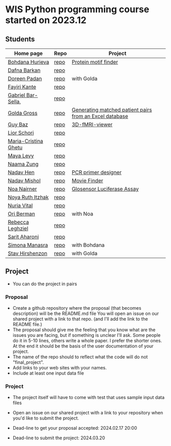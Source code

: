# WIS Python programming course started on 2023.12


## Students

| Home page | Repo | Project |
| --------- | ---- | ------- |
| [Bohdana Hurieva](https://bodya-huri.github.io/)       | [repo](https://github.com/Bodya-Huri/Bodya-Huri.github.io)           | [Protein motif finder](https://github.com/Bodya-Huri/AlphaFoldMotif) |
| [Dafna Barkan](https://dafnabarkan.github.io/)         | [repo](https://github.com/DafnaBarkan/DafnaBarkan.github.io)         |  |
| [Doreen Padan](https://doreenpa.github.io/)            | [repo](https://github.com/doreenpa/doreenpa.github.io)               | with Golda |
| [Fayiri Kante](https://fayirikante.github.io/)         | [repo](https://github.com/fayirikante/fayirikante.github.io)         |  |
| [Gabriel Bar-Sella,](https://gavrielbs.github.io/)     | [repo](https://github.com/gavrielbs/gavrielbs.github.io)             |  |
| [Golda Gross](https://goldahg.github.io/)              | [repo](https://github.com/goldahg/goldahg.github.io)                 | [Generating matched patient pairs from an Excel database](https://github.com/goldahg/Generating-matched-patient-pairs-from-an-Excel-database/) |
| [Guy Baz](https://g-s-baz.github.io/)                  | [repo](https://github.com/g-s-baz/g-s-baz.github.io)                 |  [3D-fMRI-viewer](https://github.com/G-S-Baz/3D-fMRI-viewer) |
| [Lior Schori](https://schoril.github.io/)              | [repo](https://github.com/schoril/schoril.github.io)                 |  |
| [Maria-Cristina Ghetu](https://mcghetu.github.io/)     | [repo](https://github.com/MCGhetu/mcghetu.github.io)                 |  |
| [Maya Levy](https://mayalevy2.github.io/)              | [repo](https://github.com/MayaLevy2/Mayalevy2.github.io)             |  |
| [Naama Zung](https://naamazung.github.io/)             | [repo](https://github.com/NaamaZung/naamazung.github.io)             |  |
| [Nadav Hen](https://nadavhen.github.io/)               | [repo](https://github.com/nadavhen/nadavhen.github.io)               | [PCR primer designer](https://github.com/nadavhen/PCR-primer-designer) |
| [Nadav Mishol](https://nadavmishol.github.io/)         | [repo](https://github.com/NadavMishol/nadavmishol.github.io)         | [Movie Finder](https://github.com/NadavMishol/MovieFinder) |
| [Noa Nairner](https://noanai.github.io/)               | [repo](https://github.com/NoaNai/NoaNai.github.io)                   | [Glosensor Luciferase Assay](https://github.com/NoaNai/Glosensor_assay_analysis) |
| [Noya Ruth Itzhak](https://noyarui.github.io/)         | [repo](https://github.com/noyarui/noyarui.github.io)                 |  |
| [Nuria Vital](https://nuriavital.github.io/)           | [repo](https://github.com/NuriaVital/NuriaVital.github.io)           |  |
| [Ori Berman](https://ori1992.github.io/)               | [repo](https://github.com/ori1992/ori1992.github.io)                 | with Noa |
| [Rebecca Leghziel](https://rebeccaleghziel.github.io/) | [repo](https://github.com/rebeccaleghziel/rebeccaleghziel.github.io) |  |
| [Sarit Aharoni](https://saritaharoni.github.io/)       | [repo](https://github.com/saritaharoni/saritaharoni.github.io)       |  |
| [Simona Manasra](https://mlkndt.github.io/)            | [repo](https://github.com/mlkndt/mlkndt.github.io)                   | with Bohdana |
| [Stav Hirshenzon](https://stavhir.github.io/)          | [repo](https://github.com/stavhir/stavhir.github.io)                 | with Golda |


## Project

* You can do the project in pairs

### Proposal

* Create a github repository where the proposal (that becomes description) will be the README.md file You will open an issue on our shared project with a  link to that repo. (and I'll add the link to the README file.)
* The proposal should give me the feeling that you know what are the issues you are facing, but if something is unclear I'll ask. Some people do it in 5-10 lines, others write a whole paper. I prefer the shorter ones. At the end it should be the basis of the user documentation of your project.
* The name of the repo should to reflect what the code will do not "final_project".
* Add links to your web sites with your names.
* Include at least one input data file


### Project

* The project itself will have to come with test that uses sample input data files
* Open an issue on our shared project with a link to your repository when you'd like to submit the project.


* Dead-line to get your proposal accepted: 2024.02.17 20:00
* Dead-line to submit the project: 2024.03.20

